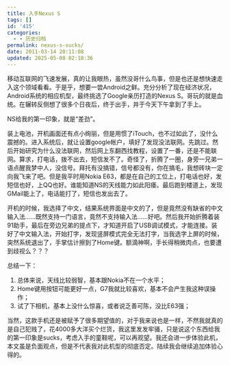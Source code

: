 ```yaml
---
title: 入手Nexus S
tags: []
id: '415'
categories:
  - - 历史归档
permalink: nexus-s-sucks/
date: 2011-03-14 20:11:08
updated: 2025-05-08 02:18:36
---
```


移动互联网的飞速发展，真的让我眼热，虽然没哥什么鸟事，但是也还是想快速走入这个领域看看。于是乎，想要一尝Android之鲜。充分分析了现在经济状况，Android系统的相应机型，最终挑选了Google亲历打造的Nexus S。哥玩的就是血统。在辗转反侧想了很多个日夜后，终于出手，并于今天下午拿到了手上。
<!-- more -->
NS给我的第一印象，就是“差劲”。

装上电池，开机画面还有点小绚丽，但是用惯了iTouch，也不过如此了，没什么震撼的。进入系统后，就让设置google帐户，填好了发现没法联网。先跳过。然后开始研究为什么没法联网，然后网上东翻西找教程，设置了一番，还是不能联网。算求，打电话，拨不出去，短信发不了。奇怪了，折腾了一圈，身旁一兄弟一语点醒我梦中人，没信号。拜托有没搞错，信号都没有，你在搞毛，我想砖块一定向我飞来了吧。但是我平时用Nokia E63，都是在自己的工位上，打电话也好，发短信也好，上QQ也好。谁能知道NS的天线能力如此阳痿。最后跑到楼道上，发现GMail能上了，电话能打了，短信也发出去了。

开机的时候，我选择了中文，结果系统界面是中文的了，但是竟然没有缺省的中文输入法……既然支持一门语言，竟然不支持输入法……好吧。然后我开始折腾着装91助手，最后在旁边兄弟的提点下，才知道开启了USB调试模式，才能连接。装好了中文输入法，开始打字，发现竖屏模式完全无法打字，当我选字上屏的时候，突然系统退出了，手掌估计擦到了Home键。额滴神啊，手长得稍微肉点，也要遭到歧视么？？？

总结一下：
1. 总体来说，天线比较弱智，基本跟Nokia不在一个水平；
2. Home键用按钮可能更好一点，G7我就比较喜欢，基本不会产生我这种误操作；
3. 试了下相机，基本上没什么惊喜，或者说乏善可陈，没比E63强；

当然，这款手机还是被赋予了很多期望值的，对于我来说也是一样，不然我就真的是自己犯贱了，花4000多大洋买个烂货，我这里发发牢骚，只是说这个东西给我的第一印象是sucks，考虑入手的童鞋呢，可以再观望。我还会进一步体验此机，本文虽是负面观点，但是不代表我对此机型的彻底否定。陆续我会继续追加体验心得的。